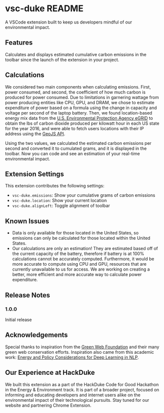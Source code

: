 # vsc-duke README

A VSCode extension built to keep us developers mindful of our environmental impact.

## Features

Calculates and displays estimated cumulative carbon emissions in the toolbar since the launch of the extension in your project.

## Calculations

We considered two main components when calculating emissions. First, power consumed, and second, the coefficient of how much carbon is produced for power consumed. Due to limitations in garnering wattage from power producing entities like CPU, GPU, and DRAM, we chose to estimate expenditure of power based on a formula using the change in capacity and voltage per second of the laptop battery. Then, we found location-based energy mix data from the [U.S. Environmental Protection Agency eGRID](https://www.epa.gov/egrid) to obtain the lbs of carbon dioxide produced per kilowatt hour in each US state for the year 2016, and were able to fetch users locations with their IP address using the [GeoJS API](https://www.geojs.io/).

Using the two values, we calculated the estimated carbon emissions per second and converted it to cumulated grams, and it is displayed in the toolbar. Now you can code and see an estimation of your real-time environmental impact.

## Extension Settings

This extension contributes the following settings:

* `vsc-duke.emissions`: Show your cumulative grams of carbon emissions
* `vsc-duke.location`: Show your current location
* `vsc-duke.alignLeft`: Toggle alignment of toolbar

## Known Issues

* Data is only available for those located in the United States, so emissions can only be calculated for those located within the United States.
* Our calculations are only an estimation! They are estimated based off of the current capacity of the battery, therefore if battery is at 100% calculations cannot be accurately computed. Furthermore, it would be more accurate to compute using CPU and GPU, resources that are currently unavailable to us for access. We are working on creating a better, more efficient and more accurate way to calculate power expenditure.

## Release Notes

### 1.0.0

Initial release

## Acknowledgements

Special thanks to inspiration from the [Green Web Foundation](https://www.thegreenwebfoundation.org/green-web-datasets/) and their many green web conservation efforts. Inspiration also came from this academic work: [Energy and Policy Considerations for Deep Learning in NLP](https://arxiv.org/pdf/1906.02243.pdf).

Our Experience at HackDuke
-------------------------------------------------
We built this extension as a part of the HackDuke Code for Good Hackathon in the Energy & Environment track. It is part of a broader project, focused on informing and educating developers and internet users alike on the environmental impact of their technological pursuits. Stay tuned for our website and partnering Chrome Extension.
